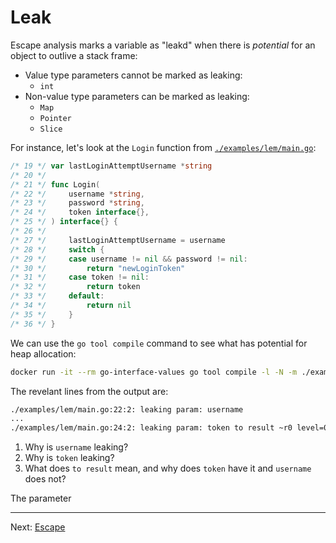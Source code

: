 # Leak

Escape analysis marks a variable as "leakd" when there is _potential_ for an object to outlive a stack frame:

* Value type parameters cannot be marked as leaking:
    * `int`
* Non-value type parameters can be marked as leaking:
    * `Map`
    * `Pointer`
    * `Slice`


For instance, let's look at the `Login` function from [`./examples/lem/main.go`](../../examples/lem/main.go):

```go
/* 19 */ var lastLoginAttemptUsername *string
/* 20 */ 
/* 21 */ func Login(
/* 22 */     username *string,
/* 23 */     password *string,
/* 24 */     token interface{},
/* 25 */ ) interface{} {
/* 26 */ 
/* 27 */     lastLoginAttemptUsername = username
/* 28 */     switch {
/* 29 */     case username != nil && password != nil:
/* 30 */         return "newLoginToken"
/* 31 */     case token != nil:
/* 32 */         return token
/* 33 */     default:
/* 34 */         return nil
/* 35 */     }
/* 36 */ }
```

We can use the `go tool compile` command to see what has potential for heap allocation:

```bash
docker run -it --rm go-interface-values go tool compile -l -N -m ./examples/lem/main.go
```

The revelant lines from the output are:

```bash
./examples/lem/main.go:22:2: leaking param: username
...
./examples/lem/main.go:24:2: leaking param: token to result ~r0 level=0
```



1. Why is `username` leaking?
2. Why is `token` leaking?
3. What does `to result` mean, and why does `token` have it and `username` does not?

The parameter

---

Next: [Escape](./03-escape.md)
